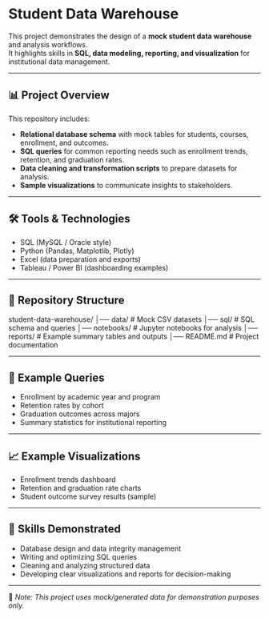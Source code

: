 # Student Data Warehouse

This project demonstrates the design of a **mock student data warehouse** and analysis workflows.  
It highlights skills in **SQL, data modeling, reporting, and visualization** for institutional data management.

---

## 📊 Project Overview
This repository includes:
- **Relational database schema** with mock tables for students, courses, enrollment, and outcomes.  
- **SQL queries** for common reporting needs such as enrollment trends, retention, and graduation rates.  
- **Data cleaning and transformation scripts** to prepare datasets for analysis.  
- **Sample visualizations** to communicate insights to stakeholders.  

---

## 🛠️ Tools & Technologies
- SQL (MySQL / Oracle style)  
- Python (Pandas, Matplotlib, Plotly)  
- Excel (data preparation and exports)  
- Tableau / Power BI (dashboarding examples)  

---

## 📂 Repository Structure
student-data-warehouse/
│── data/ # Mock CSV datasets
│── sql/ # SQL schema and queries
│── notebooks/ # Jupyter notebooks for analysis
│── reports/ # Example summary tables and outputs
│── README.md # Project documentation


---

## 🚀 Example Queries
- Enrollment by academic year and program  
- Retention rates by cohort  
- Graduation outcomes across majors  
- Summary statistics for institutional reporting  

---

## 📈 Example Visualizations
- Enrollment trends dashboard  
- Retention and graduation rate charts  
- Student outcome survey results (sample)  

---

## 🎯 Skills Demonstrated
- Database design and data integrity management  
- Writing and optimizing SQL queries  
- Cleaning and analyzing structured data  
- Developing clear visualizations and reports for decision-making  

---

📌 *Note: This project uses mock/generated data for demonstration purposes only.*
